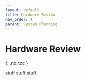```yaml
---
layout: default
title: Hardware Review
nav_order: 4
parent: System Planning
---
```


# Hardware Review
{: .no_toc }

stuff stuff stuff.
